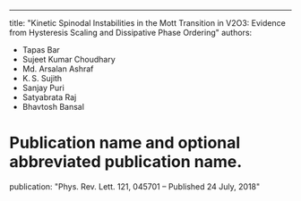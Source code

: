 ---
title: "Kinetic Spinodal Instabilities in the Mott Transition in V2⁢O3: Evidence from Hysteresis Scaling and Dissipative Phase Ordering"
authors:
- Tapas Bar
-  Sujeet Kumar Choudhary
-  Md. Arsalan Ashraf
-  K. S. Sujith
-  Sanjay Puri
-  Satyabrata Raj
-  Bhavtosh Bansal


# Publication name and optional abbreviated publication name.
publication: "Phys. Rev. Lett. 121, 045701 – Published 24 July, 2018"


